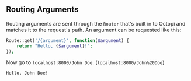 ## Routing Arguments
Routing arguments are sent through the `Router` that's built in to Octopi and matches it to the request's path.  An argument can be requested like this:
```php
Route::get('/{argument}', function($argument) {
    return "Hello, {$argument}!";
});
```

Now go to `localhost:8000/John Doe`. (`localhost:8000/John%20Doe`)
```html
Hello, John Doe!
```